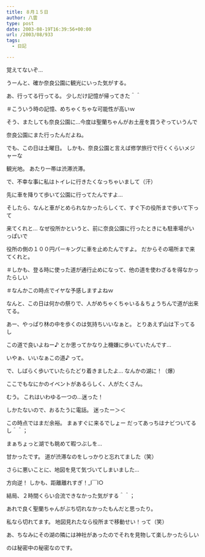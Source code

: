 ```yaml
---
title: ８月１５日
author: 八雲
type: post
date: 2003-08-19T16:39:56+00:00
url: /2003/08/933
tags:
  - 日記

---
```

覚えてないぞ…
  
うーんと、確か奈良公園に観光にいった気がする。
  
あ、行ってる行ってる。 少しだけ記憶が帰ってきた＾＾
  
＃こういう時の記憶、めちゃくちゃな可能性が高いｗ

そう、またしても奈良公園に…今度は聖蘭ちゃんがお土産を買うぞっていうんで
  
奈良公園にまた行ったんだよね。
  
でも、この日は土曜日。 しかも、奈良公園と言えば修学旅行で行くくらいメジャーな
  
観光地。 あたり一帯は渋滞渋滞。
  
で、不幸な事に私はトイレに行きたくなっちゃいまして（汗）
  
先に車を降りて歩いて公園に行ってたんですよ…
  
そしたら、なんと車がとめられなかったらしくて、すぐ下の役所まで歩いて下って
  
来てくれと… なぜ役所かというと、前に奈良公園に行ったときにも駐車場がいっぱいで
  
役所の側の１００円パーキングに車を止めたんですよ。 だからその場所まで来てくれと。
  
＃しかも、登る時に使った道が通行止めになって、他の道を使わざるを得なかったらしい
  
＃なんかこの時点でイヤな予感しますよねｗ
  
なんと、この日は何かの祭りで、人がめちゃくちゃいる＆ちょうちんで道が出来てる。
  
あー、やっぱり林の中を歩くのは気持ちいいなぁと。 とりあえず山は下ってるし
  
この道で良いよねー♪ とか思ってかなり上機嫌に歩いていたんです…
  
いやぁ、いいなぁこの道♪ って。
  
で、しばらく歩いていたらたどり着きましたよ… なんかの湖に！（爆）
  
ここでもなにかのイベントがあるらしく、人がたくさん。

むう。 これはいわゆる一つの…迷った！

しかたないので、おるたうに電話。 迷ったー＞＜
  
この時点ではまだ余裕。 まぁすぐに来るでしょー だってあっちはナビついてるし＾＾；
  
まぁちょっと湖でも眺めて暇つぶしを…

甘かったです。 道が渋滞なのをしっかりと忘れてました（笑）
  
さらに悪いことに、地図を見て気づいてしまいました…

方向逆！ しかも、距離離れすぎ！_l￣l○

結局、２時間くらい合流できなかった気がする＾＾；
  
あれで良く聖蘭ちゃんがぶち切れなかったもんだと思ったり。
  
私なら切れてます。 地図見れたなら役所まで移動せい！って（笑）

あ、ちなみにその湖の隣には神社があったのでそれを見物して楽しかったらしい
  
のは秘密中の秘密なのです。
